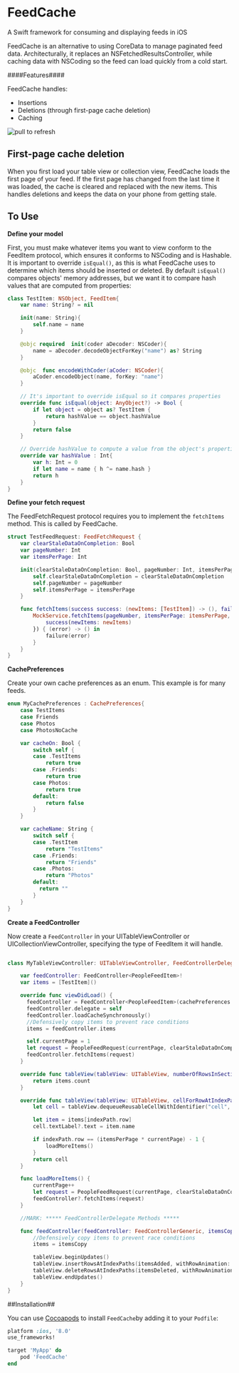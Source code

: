 # FeedCache
A Swift framework for consuming and displaying feeds in iOS

FeedCache is an alternative to using CoreData to manage paginated feed data. Architecturally, it replaces an NSFetchedResultsController, while caching data with NSCoding so the feed can load quickly from a cold start.

####Features####

FeedCache handles:

* Insertions
* Deletions (through first-page cache deletion)
* Caching

![pull to refresh](https://github.com/electricobjects/FeedKit/raw/master/ReadMe_Images/pull_to_refresh.gif)

## First-page cache deletion ##

When you first load your table view or collection view, FeedCache loads the first page of your feed. If the first page has changed from the last time it was loaded, the cache is cleared and replaced with the new items. This handles deletions and keeps the data on your phone from getting stale.



## To Use

**Define your model**

First, you must make whatever items you want to view conform to the FeedItem protocol, which ensures it conforms to NSCoding and is Hashable. It is important to override `isEqual()`, as this is what FeedCache uses to determine which items should be inserted or deleted. By default `isEqual()` compares objects' memory addresses, but we want it to compare hash values that are computed from properties:

```swift
class TestItem: NSObject, FeedItem{
    var name: String? = nil

    init(name: String){
        self.name = name
    }

    @objc required  init(coder aDecoder: NSCoder){
        name = aDecoder.decodeObjectForKey("name") as? String
    }

    @objc  func encodeWithCoder(aCoder: NSCoder){
        aCoder.encodeObject(name, forKey: "name")
    }

    // It's important to override isEqual so it compares properties
    override func isEqual(object: AnyObject?) -> Bool {
        if let object = object as? TestItem {
            return hashValue == object.hashValue
        }
        return false
    }

    // Override hashValue to compute a value from the object's properties
    override var hashValue : Int{
        var h: Int = 0
        if let name = name { h ^= name.hash }
        return h
    }
}
```

**Define your fetch request**

The FeedFetchRequest protocol requires you to implement the `fetchItems` method. This is called by FeedCache.

```swift
struct TestFeedRequest: FeedFetchRequest {
    var clearStaleDataOnCompletion: Bool
    var pageNumber: Int
    var itemsPerPage: Int

    init(clearStaleDataOnCompletion: Bool, pageNumber: Int, itemsPerPage: Int){
        self.clearStaleDataOnCompletion = clearStaleDataOnCompletion
        self.pageNumber = pageNumber
        self.itemsPerPage = itemsPerPage
    }

    func fetchItems(success success: (newItems: [TestItem]) -> (), failure: (NSError) -> ()) {
        MockService.fetchItems(pageNumber, itemsPerPage: itemsPerPage, parameters: nil, success: { (newItems) -> () in
            success(newItems: newItems)
        }) { (error) -> () in
            failure(error)
        }
    }
}
```
**CachePreferences**

Create your own cache preferences as an enum. This example is for many feeds.

```swift
enum MyCachePreferences : CachePreferences{
    case TestItems
    case Friends
    case Photos
    case PhotosNoCache

    var cacheOn: Bool {
        switch self {
        case .TestItems
            return true
        case .Friends:
            return true
        case Photos:
            return true
        default:
            return false
        }
    }

    var cacheName: String {
        switch self {
        case .TestItem
            return "TestItems"
        case .Friends:
            return "Friends"
        case .Photos:
            return "Photos"
        default:
          return ""
        }
    }
}
```

**Create a FeedController**

Now create a `FeedController` in your UITableViewController or UICollectionViewController, specifying the type of FeedItem it will handle.

```swift

class MyTableViewController: UITableViewController, FeedControllerDelegate {

    var feedController: FeedController<PeopleFeedItem>!
    var items = [TestItem]()

    override func viewDidLoad() {
      feedController = FeedController<PeopleFeedItem>(cachePreferences: MyCachePreferences.TestItems, section: 0)
      feedController.delegate = self
      feedController.loadCacheSynchronously()
      //Defensively copy items to prevent race conditions
      items = feedController.items

      self.currentPage = 1
      let request = PeopleFeedRequest(currentPage, clearStaleDataOnCompletion: true, count: itemsPerPage)
      feedController.fetchItems(request)
    }

    override func tableView(tableView: UITableView, numberOfRowsInSection section: Int) -> Int {
        return items.count
    }

    override func tableView(tableView: UITableView, cellForRowAtIndexPath indexPath: NSIndexPath) -> UITableViewCell {
        let cell = tableView.dequeueReusableCellWithIdentifier("cell", forIndexPath: indexPath)

        let item = items[indexPath.row]
        cell.textLabel?.text = item.name

        if indexPath.row == (itemsPerPage * currentPage) - 1 {
            loadMoreItems()
        }
        return cell
    }

    func loadMoreItems() {
        currentPage++
        let request = PeopleFeedRequest(currentPage, clearStaleDataOnCompletion: false, count: itemsPerPage)
        feedController?.fetchItems(request)
    }

    //MARK: ***** FeedControllerDelegate Methods *****

    func feedController(feedController: FeedControllerGeneric, itemsCopy: [AnyObject], itemsAdded: [NSIndexPath], itemsDeleted: [NSIndexPath]) {
        //Defensively copy items to prevent race conditions
        items = itemsCopy  

        tableView.beginUpdates()
        tableView.insertRowsAtIndexPaths(itemsAdded, withRowAnimation: UITableViewRowAnimation.Automatic)
        tableView.deleteRowsAtIndexPaths(itemsDeleted, withRowAnimation: UITableViewRowAnimation.Automatic)
        tableView.endUpdates()
    }
}
```


##Installation##

You can use [Cocoapods](http://cocoapods.org/) to install `FeedCache`by adding it to your `Podfile`:

```ruby
platform :ios, '8.0'
use_frameworks!

target 'MyApp' do
    pod 'FeedCache'
end
```
